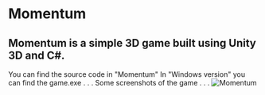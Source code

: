 # Momentum
Momentum is a simple 3D game built using Unity 3D and C#.
---------------------------------------------------------
You can find the source code in "Momentum"
In "Windows version" you can find the game.exe
.
.
.
Some screenshots of the game
.
.
.
![Momentum](https://user-images.githubusercontent.com/49799187/165381195-4d76f177-a099-485e-a74a-ffa814081c06.png)
